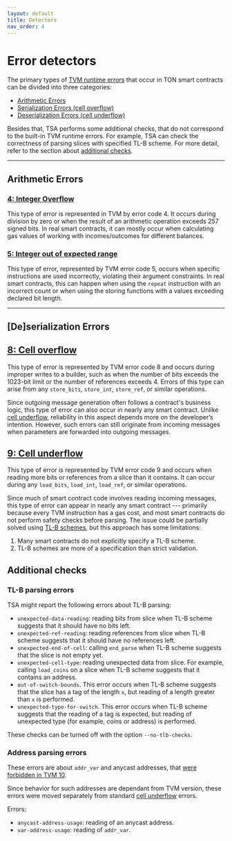 ```yaml
---
layout: default
title: Detectors
nav_order: 4
---
```


# Error detectors

The primary types of [TVM runtime errors](https://docs.ton.org/v3/documentation/tvm/tvm-exit-codes#standard-exit-codes) 
that occur in TON smart contracts can be divided into three categories:

- [Arithmetic Errors](#arithmetic-errors)
- [Serialization Errors (cell overflow)](#8-cell-overflow)
- [Deserialization Errors (cell underflow)](#9-cell-underflow)

Besides that, TSA performs some additional checks, that do not correspond to the built-in TVM runtime errors.
For example, TSA can check the correctness of parsing slices with specified TL-B scheme.
For more detail, refer to the section about [additional checks](#additional-checks).

---

## Arithmetic Errors

### [4: Integer Overflow](https://docs.ton.org/v3/documentation/tvm/tvm-exit-codes#4)

This type of error is represented in TVM by error code 4. It occurs during division by zero or when the result of an arithmetic operation exceeds 257 signed bits.
In real smart contracts, it can mostly occur when calculating gas values of working with incomes/outcomes for different balances.

### [5: Integer out of expected range](https://docs.ton.org/v3/documentation/tvm/tvm-exit-codes#5)

This type of error, represented by TVM error code 5, occurs when specific instructions are used incorrectly, violating their argument constraints.
In real smart contracts, this can happen when using the `repeat` instruction with an incorrect count or when using the storing functions with a values exceeding declared bit length.

---

## [De]serialization Errors

## [8: Cell overflow](https://docs.ton.org/v3/documentation/tvm/tvm-exit-codes#8)

This type of error is represented by TVM error code 8 and occurs during improper writes to a builder, 
such as when the number of bits exceeds the 1023-bit limit or the number of references exceeds 4. 
Errors of this type can arise from any `store_bits`, `store_int`, `store_ref`, or similar operations.

Since outgoing message generation often follows a contract's business logic, this type of error can also occur in nearly any smart contract. 
Unlike [cell underflow](#9-cell-underflow), reliability in this aspect depends more on the developer’s intention. However, such errors can still originate from incoming messages when parameters are forwarded into outgoing messages.

## [9: Cell underflow](https://docs.ton.org/v3/documentation/tvm/tvm-exit-codes#5)

This type of error is represented by TVM error code 9 and occurs when reading more bits or references from a slice than it contains. 
It can occur during any `load_bits`, `load_int`, `load_ref`, or similar operations.

Since much of smart contract code involves reading incoming messages, 
this type of error can appear in nearly any smart contract --- primarily because every TVM instruction has a gas cost, 
and most smart contracts do not perform safety checks before parsing. 
The issue could be partially solved using [TL-B schemes](https://docs.ton.org/v3/documentation/data-formats/tlb/tl-b-language), but this approach has some limitations:
1. Many smart contracts do not explicitly specify a TL-B scheme.
2. TL-B schemes are more of a specification than strict validation.

## Additional checks

### TL-B parsing errors

TSA might report the following errors about TL-B parsing:

- `unexpected-data-reading`: reading bits from slice when TL-B scheme suggests that it should have no bits left.
- `unexpected-ref-reading`: reading references from slice when TL-B scheme suggests that it should have no references left.
- `unexpected-end-of-cell`: calling `end_parse` when TL-B scheme suggests that the slice is not empty yet.
- `unexpected-cell-type`: reading unexpected data from slice. For example, calling `load_coins` on a slice when TL-B scheme suggests that it contains an address.
- `out-of-switch-bounds`. This error occurs when TL-B scheme suggests that the slice has a tag of the length `x`, but reading of a length greater than `x` is performed.
- `unexpected-type-for-switch`. This error occurs when TL-B scheme suggests that the reading of a tag is expected, but reading of unexpected type (for example, coins or address) is performed.

These checks can be turned off with the option `--no-tlb-checks`.

### Address parsing errors

These errors are about `addr_var` and anycast addresses, that [were forbidden in TVM 10](https://github.com/ton-blockchain/ton/blob/master/doc/GlobalVersions.md#anycast-addresses-and-address-rewrite).

Since behavior for such addresses are dependant from TVM version, these errors were moved separately from standard [cell underflow](#9-cell-underflow) errors.

Errors:

- `anycast-address-usage`: reading of an anycast address.
- `var-address-usage`: reading of `addr_var`.
